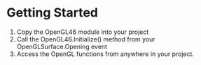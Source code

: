 # Getting Started
1. Copy the OpenGL46 module into your project
2. Call the OpenGL46.Initialize() method from your OpenGLSurface.Opening event
3. Access the OpenGL functions from anywhere in your project.
